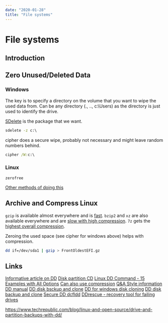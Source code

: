 ```yaml
---
date: "2020-01-28"
title: "File systems"
---
```

<!-- 2020-01-27-Simplest-possible-Linux-boot -->

<!-- markdownlint-disable MD025 -->
# File systems
<!-- markdownlint-enable MD025 -->

## Introduction

## Zero Unused/Deleted Data

### Windows

The key is to specify a directory on the volume that you want to wipe the used data from.  Can be any directory (., .., c:\Users) as the directory is just used to identify the drive.

[SDelete](https://docs.microsoft.com/en-us/sysinternals/downloads/sdelete) is the package that we want.

```cmd
sdelete -z c:\
```

cipher does a secure wipe, probably not necessary and might leave random numbers behind.

```cmd
cipher /W:c:\
```

### Linux

`zerofree`

[Other methods of doing this](https://unix.stackexchange.com/a/251804)

## Archive and Compress Linux

`gzip` is available almost everywhere and is [fast](https://tukaani.org/lzma/benchmarks.html). `bzip2` and `xz` are also available everywhere and are [slow with high compression](https://www.rootusers.com/gzip-vs-bzip2-vs-xz-performance-comparison/). `7z` gets the [highest overall compression](https://superuser.com/a/205984).

Zeroing the used space (see cipher for windows above) helps with compression.

```bash
dd if=/dev/sda1 | gzip > FrontOldestEFI.gz
```

## Links

[Informative article on DD](https://www.linuxjournal.com/article/1320)
[Disk partition CD](https://www.geeksforgeeks.org/dd-command-linux/)
[Linux DD Command - 15 Examples with All Options](https://linoxide.com/linux-command/linux-dd-command-create-1gb-file/)
[Can also use compression](https://www.techrepublic.com/blog/linux-and-open-source/drive-and-partition-backups-with-dd/)
[Q&A Style information](https://www.howtoforge.com/linux-dd-command/)
[DD manual](https://www.gnu.org/software/coreutils/manual/html_node/dd-invocation.html#dd-invocation)
[DD disk bsckup and clone](https://www.linux.com/tutorials/full-metal-backup-using-dd-command/)
[DD for windows disk cloning](https://askubuntu.com/a/800275)
[DD disk backup and clone](https://www.howtoforge.com/tutorial/linux-dd-command-clone-disk-practical-example/)
[Secure DD dcfldd](http://dcfldd.sourceforge.net/)
[DDrescue - recovery tool for failing drives](https://www.gnu.org/software/ddrescue/manual/ddrescue_manual.html)

<!-- markdownlint-disable MD034 -->
https://www.techrepublic.com/blog/linux-and-open-source/drive-and-partition-backups-with-dd/
<!-- markdownlint-enable MD034 -->
